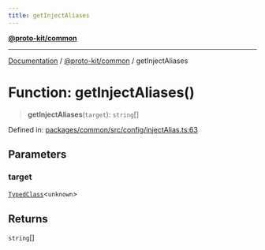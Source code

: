 ```yaml
---
title: getInjectAliases
---
```


[**@proto-kit/common**](../README.md)

***

[Documentation](../../../README.md) / [@proto-kit/common](../README.md) / getInjectAliases

# Function: getInjectAliases()

> **getInjectAliases**(`target`): `string`[]

Defined in: [packages/common/src/config/injectAlias.ts:63](https://github.com/proto-kit/framework/blob/4d6b3b6da51b3edee0fbf25ce72c1f59ec61e891/packages/common/src/config/injectAlias.ts#L63)

## Parameters

### target

[`TypedClass`](../type-aliases/TypedClass.md)\<`unknown`\>

## Returns

`string`[]
